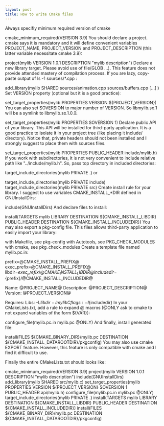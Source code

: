 ```yaml
---
layout: post
title: How to write Cmake files
---
```


Always specifiy minimum required version of cmake

cmake_minimum_required(VERSION 3.9)
You should declare a project. cmake says it is mandatory and it will define convenient variables PROJECT_NAME, PROJECT_VERSION and PROJECT_DESCRIPTION (this latter variable necessitate cmake 3.9):

project(mylib VERSION 1.0.1 DESCRIPTION "mylib description")
Declare a new library target. Please avoid use of file(GLOB ...). This feature does not provide attended mastery of compilation process. If you are lazy, copy-paste output of ls -1 sources/*.cpp :

add_library(mylib SHARED
    sources/animation.cpp
    sources/buffers.cpp
    [...]
)
Set VERSION property (optional but it is a good practice):

set_target_properties(mylib PROPERTIES VERSION ${PROJECT_VERSION})
You can also set SOVERSION to major number of VERSION. So libmylib.so.1 will be a symlink to libmylib.so.1.0.0.

set_target_properties(mylib PROPERTIES SOVERSION 1)
Declare public API of your library. This API will be installed for third-party application. It is a good practice to isolate it in your project tree (like placing it include/ directory). Notice that, private headers should not been installed and I strongly suggest to place them with sources files.

set_target_properties(mylib PROPERTIES PUBLIC_HEADER include/mylib.h)
If you work with subdirectories, it is not very convenient to include relative path like "../include/mylib.h". So, pass top directory in included directories:

target_include_directories(mylib PRIVATE .)
or

target_include_directories(mylib PRIVATE include)
target_include_directories(mylib PRIVATE src)
Create install rule for your library. I suggest to use variables CMAKE_INSTALL_*DIR defined in GNUInstallDirs:

include(GNUInstallDirs)
And declare files to install:

install(TARGETS mylib
    LIBRARY DESTINATION ${CMAKE_INSTALL_LIBDIR}
    PUBLIC_HEADER DESTINATION ${CMAKE_INSTALL_INCLUDEDIR})
You may also export a pkg-config file. This files allows third-party application to easily import your library:

with Makefile, see pkg-config
with Autotools, see PKG_CHECK_MODULES
with cmake, see pkg_check_modules
Create a template file named mylib.pc.in:

prefix=@CMAKE_INSTALL_PREFIX@
exec_prefix=@CMAKE_INSTALL_PREFIX@
libdir=${exec_prefix}/@CMAKE_INSTALL_LIBDIR@
includedir=${prefix}/@CMAKE_INSTALL_INCLUDEDIR@

Name: @PROJECT_NAME@
Description: @PROJECT_DESCRIPTION@
Version: @PROJECT_VERSION@

Requires:
Libs: -L${libdir} -lmylib
Cflags: -I${includedir}
In your CMakeLists.txt, add a rule to expand @ macros (@ONLY ask to cmake to not expand variables of the form ${VAR}):

configure_file(mylib.pc.in mylib.pc @ONLY)
And finally, install generated file:

install(FILES ${CMAKE_BINARY_DIR}/mylib.pc DESTINATION ${CMAKE_INSTALL_DATAROOTDIR}/pkgconfig)
You may also use cmake EXPORT feature. However, this feature is only compatible with cmake and I find it difficult to use.

Finally the entire CMakeLists.txt should looks like:

cmake_minimum_required(VERSION 3.9)
project(mylib VERSION 1.0.1 DESCRIPTION "mylib description")
include(GNUInstallDirs)
add_library(mylib SHARED src/mylib.c)
set_target_properties(mylib PROPERTIES
    VERSION ${PROJECT_VERSION}
    SOVERSION 1
    PUBLIC_HEADER api/mylib.h)
configure_file(mylib.pc.in mylib.pc @ONLY)
target_include_directories(mylib PRIVATE .)
install(TARGETS mylib
    LIBRARY DESTINATION ${CMAKE_INSTALL_LIBDIR}
    PUBLIC_HEADER DESTINATION ${CMAKE_INSTALL_INCLUDEDIR})
install(FILES ${CMAKE_BINARY_DIR}/mylib.pc
    DESTINATION ${CMAKE_INSTALL_DATAROOTDIR}/pkgconfig)
